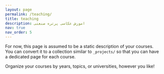 ```yaml
---
layout: page
permalink: /teaching/
title: teaching
description: اموزش عکاسی پرتره صنعتی    
nav: true
nav_order: 5
---
```


For now, this page is assumed to be a static description of your courses. You can convert it to a collection similar to `_projects/` so that you can have a dedicated page for each course.

Organize your courses by years, topics, or universities, however you like!
